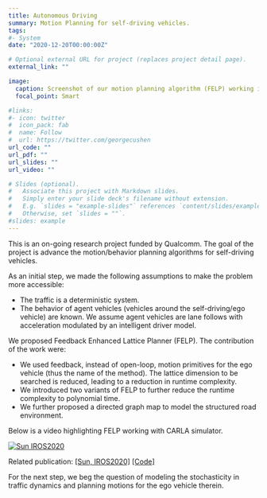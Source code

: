 ```yaml
---
title: Autonomous Driving
summary: Motion Planning for self-driving vehicles.
tags:
#- System
date: "2020-12-20T00:00:00Z"

# Optional external URL for project (replaces project detail page).
external_link: ""

image:
  caption: Screenshot of our motion planning algorithm (FELP) working in CARLA
  focal_point: Smart

#links:
#- icon: twitter
#  icon_pack: fab
#  name: Follow
#  url: https://twitter.com/georgecushen
url_code: ""
url_pdf: ""
url_slides: ""
url_video: ""

# Slides (optional).
#   Associate this project with Markdown slides.
#   Simply enter your slide deck's filename without extension.
#   E.g. `slides = "example-slides"` references `content/slides/example-slides.md`.
#   Otherwise, set `slides = ""`.
#slides: example
---
```


This is an on-going research project funded by Qualcomm.
The goal of the project is advance the motion/behavior planning algorithms for self-driving vehicles.

As an initial step, we made the following assumptions to make the problem more accessible:

* The traffic is a deterministic system.
* The behavior of agent vehicles (vehicles around the self-driving/ego vehicle) are known.
  We assume agent vehicles are lane follows with acceleration modulated by an intelligent driver model.

We proposed Feedback Enhanced Lattice Planner (FELP).
The contribution of the work were:

* We used feedback, instead of open-loop, motion primitives for the ego vehicle (thus the name of the method).
  The lattice dimension to be searched is reduced, leading to a reduction in runtime complexity.
* We introduced two variants of FELP to further reduce the runtime complexity to polynomial time.
* We further proposed a directed graph map to model the structured road environment.

Below is a video highlighting FELP working with CARLA simulator.

[![Sun IROS2020](https://img.youtube.com/vi/TxMY1dvHFog/hqdefault.jpg)](https://www.youtube.com/watch?v=TxMY1dvHFog)

Related publication:
[[Sun, IROS2020]](https://arxiv.org/abs/2007.05794)
[[Code]](https://github.com/KumarRobotics/conformal_lattice_planner)

For the next step, we beg the question of modeling the stochasticity in traffic dynamics and planning motions for the ego vehicle therein.


